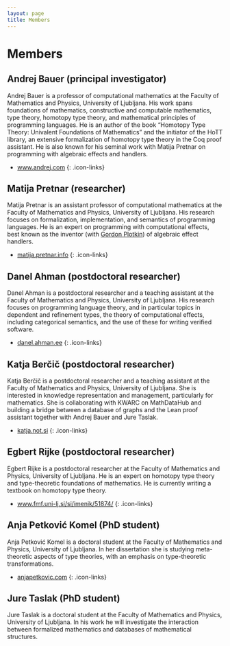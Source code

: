 ```yaml
---
layout: page
title: Members
---
```


# Members

## Andrej Bauer (principal investigator)

Andrej Bauer is a professor of computational mathematics at the Faculty of Mathematics and Physics, University of Ljubljana. His work spans foundations of mathematics, constructive and computable mathematics, type theory, homotopy type theory, and mathematical principles of programming languages. He is an author of the book “Homotopy Type Theory: Univalent Foundations of Mathematics” and the initiator of the HoTT library, an extensive formalization of homotopy type theory in the Coq proof assistant. He is also known for his seminal work with Matija Pretnar on programming with algebraic effects and handlers.

* <i class="fas fa-home"></i> <a href="http://www.andrej.com/">www.andrej.com</a>
{: .icon-links}

## Matija Pretnar (researcher)

Matija Pretnar is an assistant professor of computational mathematics at the Faculty of Mathematics and Physics, University of Ljubljana. His research focuses on formalization, implementation, and semantics of programming languages. He is an expert on programming with computational effects, best known as the inventor (with [Gordon Plotkin](https://www.research.ed.ac.uk/en/persons/gordon-plotkin)) of algebraic effect handlers.

* <i class="fas fa-home"></i> <a href="https://matija.pretnar.info">matija.pretnar.info</a>
{: .icon-links}


## Danel Ahman (postdoctoral researcher)

Danel Ahman is a postdoctoral researcher and a teaching assistant at the Faculty of Mathematics and Physics, University of Ljubljana. His research focuses on programming language theory, and in particular topics in dependent and refinement types, the theory of computational effects, including categorical semantics, and the use of these for writing verified software.

* <i class="fas fa-home"></i> <a href="https://danel.ahman.ee">danel.ahman.ee</a>
{: .icon-links}

## Katja Berčič (postdoctoral researcher)

Katja Berčič is a postdoctoral researcher and a teaching assistant at the Faculty of Mathematics and Physics, University of Ljubljana. She is interested in knowledge representation and management, particularly for mathematics. She is collaborating with KWARC on MathDataHub  and building a bridge between a database of graphs and the Lean proof assistant together with Andrej Bauer and Jure Taslak.

* <i class="fas fa-home"></i> <a href="http://katja.not.si">katja.not.si</a>
{: .icon-links}

## Egbert Rijke (postdoctoral researcher)

Egbert Rijke is a postdoctoral researcher at the Faculty of Mathematics and Physics, University of Ljubljana. He is an expert on homotopy type theory and type-theoretic foundations of mathematics. He is currently writing a textbook on homotopy type theory.

* <i class="fas fa-home"></i> <a href="https://www.fmf.uni-lj.si/si/imenik/51874/">www.fmf.uni-lj.si/si/imenik/51874/</a>
{: .icon-links}

## Anja Petković Komel (PhD student)

Anja Petković Komel is a doctoral student at the Faculty of Mathematics and Physics, University of Ljubljana. In her dissertation she is studying meta-theoretic aspects of type theories, with an emphasis on type-theoretic transformations.

* <i class="fas fa-home"></i> <a href="https://anjapetkovic.com">anjapetkovic.com</a>
{: .icon-links}

## Jure Taslak (PhD student)

Jure Taslak is a doctoral student at the Faculty of Mathematics and Physics, University of Ljubljana. In his work he will investigate the interaction between formalized mathematics and databases of mathematical structures.
